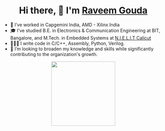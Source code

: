 <h1 align="center"> Hi there, 👋 I'm <a href="https://www.linkedin.com/in/raveemgouda97">Raveem Gouda</a></h1>

<!--
**Raveem13/Raveem13** is a ✨ _special_ ✨ repository because its `README.md` (this file) appears on your GitHub profile.

Here are some ideas to get you started:

- 🔭 I’m currently working on ...
- 🌱 I’m currently learning ...
- 👯 I’m looking to collaborate on ...
- 🤔 I’m looking for help with ...
- 💬 Ask me about ...
- 📫 How to reach me: ...
- 😄 Pronouns: ...
- ⚡ Fun fact: ...
-->
- 🏢 I’ve worked in Capgemini India, AMD - Xilinx India
- 🎓 I've studied B.E. in Electronics & Communication Engineering at BIT, Bangalore, and M.Tech. in Embedded Systems at <a href=https://nielit.gov.in/index.php>N.I.E.L.I.T Calicut</a>
- 🧑🏽‍💻 I write code in C/C++, Assembly, Python, Verilog.
- 👯 I’m looking to broaden my knowledge and skills while significantly contributing to the organization's growth.

<!--  ![](https://leetcard.jacoblin.cool/raveemKG?animation=false) -->
 <p align="center"> <img height=200 align="center" src="https://github-readme-stats.vercel.app/api/top-langs?username=Raveem13&layout=compact&langs_count=8&card_width=320" /> </p> 
